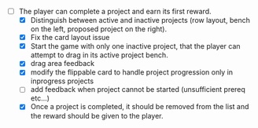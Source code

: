 ﻿- [ ] The player can complete a project and earn its first reward.
  - [X] Distinguish between active and inactive projects (row layout, bench on the left, proposed project on the right).
  - [X] Fix the card layout issue
  - [X] Start the game with only one inactive project, that the player can attempt to drag in its active project bench.
  - [X] drag area feedback
  - [X] modify the flippable card to handle project progression only in inprogress projects
  - [ ] add feedback when project cannot be started (unsufficient prereq etc...)
  - [X] Once a project is completed, it should be removed from the list and the reward should be given to the player.